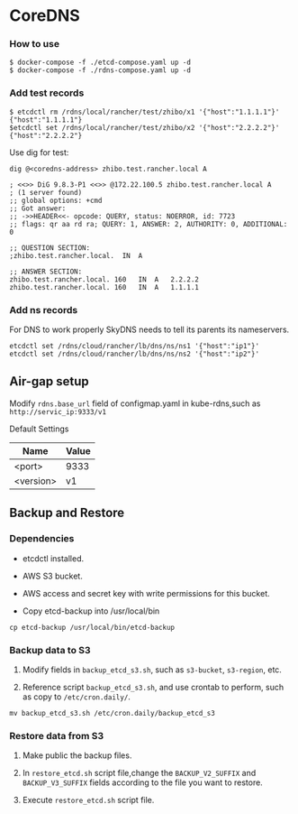 # CoreDNS

### How to use

```
$ docker-compose -f ./etcd-compose.yaml up -d
$ docker-compose -f ./rdns-compose.yaml up -d
```

### Add test records

```
$ etcdctl rm /rdns/local/rancher/test/zhibo/x1 '{"host":"1.1.1.1"}'
{"host":"1.1.1.1"}
$etcdctl set /rdns/local/rancher/test/zhibo/x2 '{"host":"2.2.2.2"}'
{"host":"2.2.2.2"}
```

Use dig for test:

```
dig @<coredns-address> zhibo.test.rancher.local A

; <<>> DiG 9.8.3-P1 <<>> @172.22.100.5 zhibo.test.rancher.local A
; (1 server found)
;; global options: +cmd
;; Got answer:
;; ->>HEADER<<- opcode: QUERY, status: NOERROR, id: 7723
;; flags: qr aa rd ra; QUERY: 1, ANSWER: 2, AUTHORITY: 0, ADDITIONAL: 0

;; QUESTION SECTION:
;zhibo.test.rancher.local.	IN	A

;; ANSWER SECTION:
zhibo.test.rancher.local. 160	IN	A	2.2.2.2
zhibo.test.rancher.local. 160	IN	A	1.1.1.1
```

### Add ns records

For DNS to work properly SkyDNS needs to tell its parents its nameservers.

```
etcdctl set /rdns/cloud/rancher/lb/dns/ns/ns1 '{"host":"ip1"}'
etcdctl set /rdns/cloud/rancher/lb/dns/ns/ns2 '{"host":"ip2"}'
```

## Air-gap setup

Modify `rdns.base_url` field of configmap.yaml in kube-rdns,such as `http://servic_ip:9333/v1`

Default Settings

| Name | Value |
| ----- | ---- |
| &lt;port&gt; | 9333 |
| &lt;version&gt; | v1 |

## Backup and Restore

### Dependencies

* etcdctl installed.

* AWS S3 bucket.

* AWS access and secret key with write permissions for this bucket.

* Copy etcd-backup into /usr/local/bin
```
cp etcd-backup /usr/local/bin/etcd-backup
```

### Backup data to S3

1. Modify fields in `backup_etcd_s3.sh`, such as `s3-bucket`, `s3-region`, etc.

2. Reference script `backup_etcd_s3.sh`, and use crontab to perform, such as copy to `/etc/cron.daily/`.
```
mv backup_etcd_s3.sh /etc/cron.daily/backup_etcd_s3
```

### Restore data from S3

1. Make public the backup files.

2. In `restore_etcd.sh` script file,change the `BACKUP_V2_SUFFIX` and `BACKUP_V3_SUFFIX` fields according to the file you want to restore.

3. Execute `restore_etcd.sh` script file.